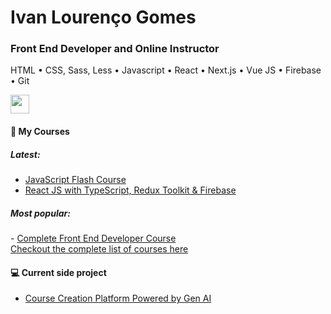 
<h1>Ivan Lourenço Gomes</h1>
<h3>Front End Developer and Online Instructor</h3>
<p>HTML &#8226; CSS, Sass, Less &#8226; Javascript &#8226; React &#8226; Next.js &#8226; Vue JS &#8226; Firebase &#8226; Git </p>
<a href="https://www.linkedin.com/in/ivan-louren%C3%A7o-gomes-07694956/" target="_blank" ><img height="30" src="https://cdn-icons-png.flaticon.com/512/174/174857.png"></a>


<h4>📕 My Courses</h4>

<h5>Latest:</h5>

- [JavaScript Flash Course](https://dawebschools.com/course/javascript-flash-course)
- [React JS with TypeScript, Redux Toolkit & Firebase](https://dawebschools.com/course/react-complete-redux-typescript-firebase)

<h5>Most popular:</h5>
- <a href="https://dawebschools.com/course/complete-webdeveloper-bootcamps">Complete Front End Developer Course</a>

<br>
<a href="https://dawebschools.com/" target="_blank">Checkout the complete list of courses here</a>

<h4>💻 Current side project</h4>

- [Course Creation Platform Powered by Gen AI](https://github.com/Daweb-Schools/pedro-app)




